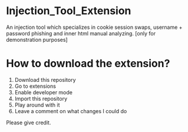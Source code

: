 # Injection_Tool_Extension
An injection tool which specializes in cookie session swaps, username + password phishing and inner html manual analyzing. [only for demonstration purposes]

# How to download the extension?
1) Download this repository
2) Go to extensions
3) Enable developer mode
4) Import this repository
5) Play around with it
6) Leave a comment on what changes I could do


Please give credit.
